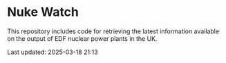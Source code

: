 # Nuke Watch

This repository includes code for retrieving the latest information available on the output of EDF nuclear power plants in the UK.

Last updated: 2025-03-18 21:13